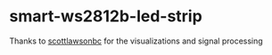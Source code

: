 # smart-ws2812b-led-strip

Thanks to [scottlawsonbc](https://github.com/scottlawsonbc/audio-reactive-led-strip) for the visualizations and signal processing